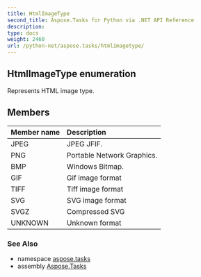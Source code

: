 ```yaml
---
title: HtmlImageType
second_title: Aspose.Tasks for Python via .NET API Reference
description: 
type: docs
weight: 2460
url: /python-net/aspose.tasks/htmlimagetype/
---
```


## HtmlImageType enumeration

Represents HTML image type.

## Members
| Member name | Description |
| :- | :- |
|JPEG|JPEG JFIF.|
|PNG|Portable Network Graphics.|
|BMP|Windows Bitmap.|
|GIF|Gif image format|
|TIFF|Tiff image format|
|SVG|SVG image format|
|SVGZ|Compressed SVG|
|UNKNOWN|Unknown format|

### See Also

* namespace [aspose.tasks](/tasks/python-net/aspose.tasks/)
* assembly [Aspose.Tasks](/tasks/python-net/)


